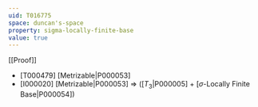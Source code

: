```yaml
---
uid: T016775
space: duncan's-space
property: sigma-locally-finite-base
value: true
---
```

[[Proof]]

* [T000479] [Metrizable|P000053]
* [I000020] [Metrizable|P000053] => ([$T_3$|P000005] + [$\sigma$-Locally Finite Base|P000054])

